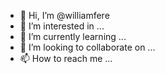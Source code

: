 - 👋 Hi, I’m @williamfere
- 👀 I’m interested in ...
- 🌱 I’m currently learning ...
- 💞️ I’m looking to collaborate on ...
- 📫 How to reach me ...

<!---
williamfere/williamfere is a ✨ special ✨ repository because its `README.md` (this file) appears on your GitHub profile.
You can click the Preview link to take a look at your changes.
--->
